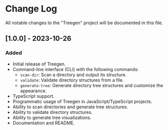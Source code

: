 # Change Log

All notable changes to the "Treegen" project will be documented in this file.

## [1.0.0] - 2023-10-26
### Added

- Initial release of Treegen.
- Command-line interface (CLI) with the following commands:
  - `scan-dir`: Scan a directory and output its structure.
  - `validate`: Validate directory structures from a file.
  - `generate-tree`: Generate directory tree structures and customize the appearance.
- TypeScript support.
- Programmatic usage of Treegen in JavaScript/TypeScript projects.
- Ability to scan directories and generate tree structures.
- Ability to validate directory structures.
- Ability to generate tree visualizations.
- Documentation and README.
